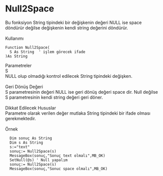 # Null2Space

Bu fonksiyon String tipindeki bir değişkenin değeri NULL ise space döndürür değilse değişkenin kendi string değerini döndürür.\
\
Kullanımı

```
Function Null2Space(
  S As String  ' işlem görecek ifade
)As String
```

Parametreler\
S\
NULL olup olmadığı kontrol edilecek String tipindeki değişken.\
\
Geri Dönüş Değeri\
S parametresinin değeri NULL ise geri dönüş değeri space dir. Null değilse S parametresinin kendi string değeri geri döner.\
\
Dikkat Edilecek Hususlar\
Parametre olarak verilen değer mutlaka String tipindeki bir ifade olması gerekmektedir.\
\
Örnek

```
  Dim sonuç As String
  Dim s As String
  s:="text"
  sonuç:= Null2Space(s)
  MessageBox(sonuç,"Sonuç text olmalı",MB_OK)
  SetNull(@s) ' Null yapalım
  sonuç:= Null2Space(s)
  MessageBox(sonuç,"Sonuc space olmalı",MB_OK)
```
